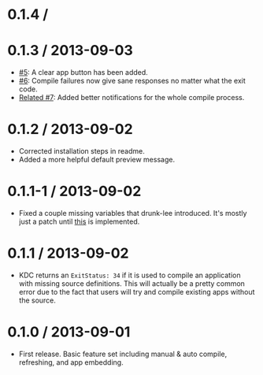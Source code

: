# 0.1.4 / 

# 0.1.3 / 2013-09-03

- [#5](https://github.com/leeolayvar/appaid.kdapp/issues/5):
  A clear app button has been added.
- [#6](https://github.com/leeolayvar/appaid.kdapp/issues/6):
  Compile failures now give sane responses no matter what the exit code.
- [Related #7](https://github.com/leeolayvar/appaid.kdapp/issues/7):
  Added better notifications for the whole compile process.

# 0.1.2 / 2013-09-02

- Corrected installation steps in readme.
- Added a more helpful default preview message.

# 0.1.1-1 / 2013-09-02

- Fixed a couple missing variables that drunk-lee introduced. It's mostly
  just a patch until [this](/leeolayvar/appaid.kdapp/issues/2) is implemented.

# 0.1.1 / 2013-09-02

- KDC returns an `ExitStatus: 34` if it is used to compile an application with
  missing source definitions. This will actually be a pretty common error due
  to the fact that users will try and compile existing apps without the source.

# 0.1.0 / 2013-09-01

- First release. Basic feature set including manual & auto compile, refreshing,
  and app embedding.
